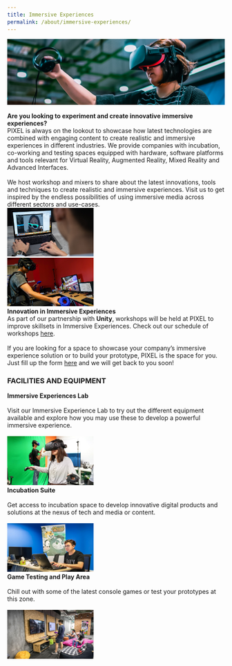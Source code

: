 ```yaml
---
title: Immersive Experiences
permalink: /about/immersive-experiences/
---
```

![1](/images/immersive-experiences/IME_Banner_1440-x-435.png)

<div class="row">
  <div class="column4">
    <b>Are you looking to experiment and create innovative immersive experiences?</b><br><div class="spacer"> </div>
PIXEL is always on the lookout to showcase how latest technologies are combined with engaging content to create realistic and immersive experiences in different industries. We provide companies with incubation, co-working and testing spaces equipped with hardware, software platforms and tools relevant for Virtual Reality, Augmented Reality, Mixed Reality and Advanced Interfaces. 
<br><br>
We host workshop and mixers to share about the latest innovations, tools and techniques to create realistic and immersive experiences. Visit us to get inspired by the endless possibilities of using immersive media across different sectors and use-cases.
  </div>
  <div class="column5">
    <img src="/images/immersive-experiences/IME_Img1_630-x-355.png" width="200">
  </div>
       </div>
<div class="row"><div class="spacer1"> </div></div>       
<div class="row">
  <div class="column4">
    <img src="/images/immersive-experiences/IME_Img2_770x430.png" width="200">
  </div>
  <div class="column5">
    <b>Innovation in Immersive Experiences</b><br>
    <div class="spacer"> </div>
    As part of our partnership with <b>Unity</b>, workshops will be held at PIXEL to improve skillsets in Immersive Experiences. Check out our schedule of workshops <a href="/events/">here</a>.<br><br>
If you are looking for a space to showcase your company’s immersive experience solution or to build your prototype, PIXEL is the space for you. Just fill up the form <a href="https://go.gov.sg/preqform" target="_blank">here</a> and we will get back to you soon!
  </div></div>
<h3>FACILITIES AND EQUIPMENT</h3>
       
<div class="row">
  <div class="column">
    <div class="header"><b>Immersive Experiences Lab</b></div><br>
    <div class="para">Visit our Immersive Experience Lab to try out the different equipment available and explore how you may use these to develop a powerful immersive experience.</div><br>
         <img src="/images/facilities/facilities-and-equipment/Immersive-Experiences-Lab_630-x-355.png" width="200">
  </div>
  <div class="column">
    <div class="header"><b>Incubation Suite</b></div><br>
    <div class="para">Get access to incubation space to develop innovative digital products and solutions at the nexus of tech and media or content.</div><br><img src="/images/facilities/facilities-and-equipment/IMG_8040-suite.jpg" width="200">
  </div>
  <div class="column">
    <div class="header"><b>Game Testing and Play Area</b></div><br>
    <div class="para">Chill out with some of the latest console games or test your prototypes at this zone.</div><br><img src="/images/facilities/facilities-and-equipment/IMG_8057-Playtest-area.jpg" width="200">
    </div>
       </div>
